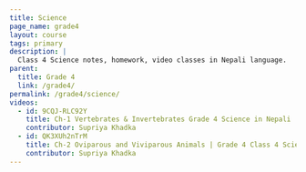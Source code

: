 ```yaml
---
title: Science
page_name: grade4
layout: course
tags: primary
description: |
  Class 4 Science notes, homework, video classes in Nepali language.
parent:
  title: Grade 4
  link: /grade4/
permalink: /grade4/science/
videos:
  - id: 9CQJ-RLC92Y
    title: Ch-1 Vertebrates & Invertebrates Grade 4 Science in Nepali | Class 4 Science Notes by Supriya Khadka
    contributor: Supriya Khadka
  - id: QK3XUh2nTrM
    title: Ch-2 Oviparous and Viviparous Animals | Grade 4 Class 4 Science Notes in Nepali by Supriya Khadka
    contributor: Supriya Khadka
---
```

